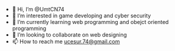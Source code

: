 - 👋 Hi, I’m @UmtCN74
- 👀 I’m interested in game developing and cyber security
- 🌱 I’m currently learning web programming and obejct oriented programming
- 💞️ I’m looking to collaborate on web designing
- 📫 How to reach me ucesur.74@gmail.com

<!---
UmtCN74/UmtCN74 is a ✨ special ✨ repository because its `README.md` (this file) appears on your GitHub profile.
You can click the Preview link to take a look at your changes.
--->
